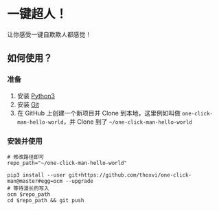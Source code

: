 # 一键超人！

让你感受一键自欺欺人都感觉！

## 如何使用？

### 准备

1. 安装 [Python3](https://www.python.org/downloads/)
2. 安装 [Git](https://git-scm.com/downloads)
3. 在 GitHub 上创建一个新项目并 Clone 到本地，这里例如叫做 `one-click-man-hello-world`，并 Clone 到了 `~/one-click-man-hello-world`

### 安装并使用

```shell script
# 修改路径即可
repo_path="~/one-click-man-hello-world"

pip3 install --user git+https://github.com/thoxvi/one-click-man@master#egg=ocm --upgrade
# 等待漫长的写入
ocm $repo_path
cd $repo_path && git push
```
